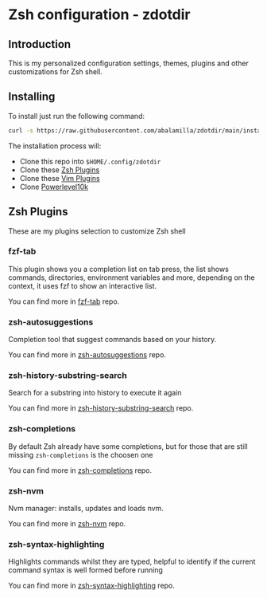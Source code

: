 # Zsh configuration - zdotdir

## Introduction

This is my personalized configuration settings, themes, plugins and other customizations for Zsh shell.

## Installing

To install just run the following command:
```zsh
curl -s https://raw.githubusercontent.com/abalamilla/zdotdir/main/install.sh | zsh
```

The installation process will:
- Clone this repo into `$HOME/.config/zdotdir`
- Clone these [Zsh Plugins](#zsh-plugins)
- Clone these [Vim Plugins](#vim-plugins)
- Clone [Powerlevel10k](#powerlevel10k)

## Zsh Plugins

These are my plugins selection to customize Zsh shell

### fzf-tab

This plugin shows you a completion list on tab press, the list shows commands, directories, environment variables and more, depending on the context, it uses fzf to show an interactive list.

You can find more in [fzf-tab](https://github.com/Aloxaf/fzf-tab) repo.

### zsh-autosuggestions

Completion tool that suggest commands based on your history.

You can find more in [zsh-autosuggestions](https://github.com/zsh-users/zsh-autosuggestions?tab=readme-ov-file#configuration) repo.

### zsh-history-substring-search

Search for a substring into history to execute it again

You can find more in [zsh-history-substring-search](https://github.com/zsh-users/zsh-history-substring-search) repo.

### zsh-completions

By default Zsh already have some completions, but for those that are still missing `zsh-completions` is the choosen one

You can find more in [zsh-completions](https://github.com/zsh-users/zsh-completions) repo.

### zsh-nvm

Nvm manager: installs, updates and loads nvm.

You can find more in [zsh-nvm](https://github.com/lukechilds/zsh-nvm) repo.

### zsh-syntax-highlighting

Highlights commands whilst they are typed, helpful to identify if the current command syntax is well formed before running

You can find more in [zsh-syntax-highlighting](https://github.com/zsh-users/zsh-syntax-highlighting) repo.


